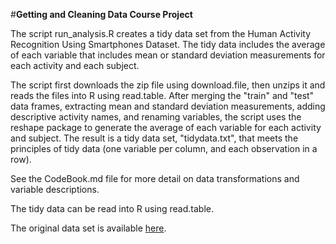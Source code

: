 #**Getting and Cleaning Data Course Project**

The script run_analysis.R creates a tidy data set from the Human Activity Recognition Using Smartphones Dataset. The tidy data includes the average of each variable that includes mean or standard deviation measurements for each activity and each subject.

The script first downloads the zip file using download.file, then unzips it and reads the files into R using read.table. After merging the "train" and "test" data frames, extracting mean and standard deviation measurements, adding descriptive activity names, and renaming variables, the script uses the reshape package to generate the average of each variable for each activity and subject. The result is a tidy data set, "tidydata.txt", that meets the principles of tidy data (one variable per column, and each observation in a row).

See the CodeBook.md file for more detail on data transformations and variable descriptions.

The tidy data can be read into R using read.table.

The original data set is available [here](https://d396qusza40orc.cloudfront.net/getdata%2Fprojectfiles%2FUCI%20HAR%20Dataset.zip). 
